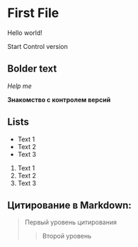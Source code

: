 # First File

Hello world!

Start Control version

## Bolder text

*Help me*

**Знакомство с контролем версий**

## Lists

* Text 1
* Text 2
* Text 3

1. Text 1
2. Text 2
3. Text 3

## Цитирование в Markdown:
> Первый уровень цитирования
>> Второй уровень